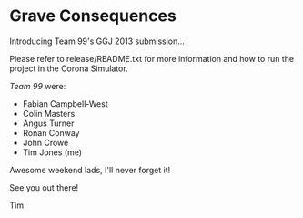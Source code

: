 Grave Consequences
==================

Introducing Team 99's GGJ 2013 submission...

Please refer to release/README.txt for more information and how to run the project in the Corona Simulator.

*Team 99* were:

 - Fabian Campbell-West
 - Colin Masters
 - Angus Turner
 - Ronan Conway
 - John Crowe
 - Tim Jones (me)

Awesome weekend lads, I'll never forget it!

See you out there!

Tim
